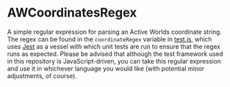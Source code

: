 # AWCoordinatesRegex

A simple regular expression for parsing an Active Worlds coordinate string. The regex can be found in the `coordinateRegex` variable in [test.js](/test.js), which uses [Jest](https://jestjs.io/) as a vessel with which unit tests are run to ensure that the regex runs as expected. Please be advised that although the test framework used in this repository is JavaScript-driven, you can take this regular expression and use it in whichever language you would like (with potential minor adjustments, of course).
